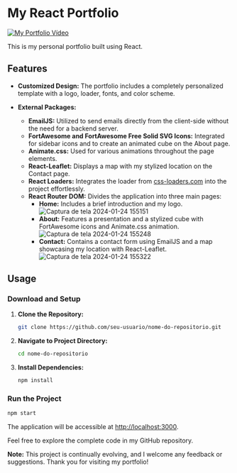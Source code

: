 # My React Portfolio 

[![My Portfolio Vídeo](https://i.ytimg.com/an_webp/EsBS5dtbCfo/mqdefault_6s.webp?du=3000&sqp=CMjewq0G&rs=AOn4CLAzIJny3lqEBoWuOBUYHnrSBxc_IQ)](https://www.youtube.com/watch?v=EsBS5dtbCfo)

This is my personal portfolio built using React.

## Features

- **Customized Design:** The portfolio includes a completely personalized template with a logo, loader, fonts, and color scheme.

- **External Packages:**
  - **EmailJS:** Utilized to send emails directly from the client-side without the need for a backend server.
  - **FortAwesome and FortAwesome Free Solid SVG Icons:** Integrated for sidebar icons and to create an animated cube on the About page.
  - **Animate.css:** Used for various animations throughout the page elements.
  - **React-Leaflet:** Displays a map with my stylized location on the Contact page.
  - **React Loaders:** Integrates the loader from [css-loaders.com](https://css-loaders.com/) into the project effortlessly.
  - **React Router DOM:** Divides the application into three main pages:
    - **Home:** Includes a brief introduction and my logo.
    ![Captura de tela 2024-01-24 155151](https://github.com/igor32648/react-portfolio/assets/92551032/dde27295-cbcb-48bc-81d4-d68be59d4348)
    - **About:** Features a presentation and a stylized cube with FortAwesome icons and Animate.css animation.
    ![Captura de tela 2024-01-24 155248](https://github.com/igor32648/react-portfolio/assets/92551032/951c60f1-e22d-4a16-a1fb-f8ba744c986c)
    - **Contact:** Contains a contact form using EmailJS and a map showcasing my location with React-Leaflet.
    ![Captura de tela 2024-01-24 155322](https://github.com/igor32648/react-portfolio/assets/92551032/38d1fbd6-2e09-4ecd-972d-5bc7c4afcbca)


## Usage

### Download and Setup

1. **Clone the Repository:**
   ```bash
   git clone https://github.com/seu-usuario/nome-do-repositorio.git
   ```

2. **Navigate to Project Directory:**
   ```bash
   cd nome-do-repositorio
   ```

3. **Install Dependencies:**
   ```bash
   npm install
   ```

### Run the Project

```bash
npm start
```

The application will be accessible at [http://localhost:3000](http://localhost:3000).

Feel free to explore the complete code in my GitHub repository.

**Note:** This project is continually evolving, and I welcome any feedback or suggestions. Thank you for visiting my portfolio!
